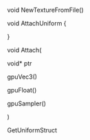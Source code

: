 void NewTextureFromFile()

void AttachUniform {



}

void Attach(

void* ptr

gpuVec3()

gpuFloat()

gpuSampler()

)





GetUniformStruct

